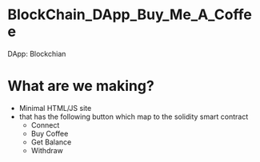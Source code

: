# BlockChain_DApp_Buy_Me_A_Coffee
DApp: Blockchian


# What are we making?
- Minimal HTML/JS site
- that has the following button which map to the solidity smart contract
    - Connect
    - Buy Coffee
    - Get Balance
    - Withdraw